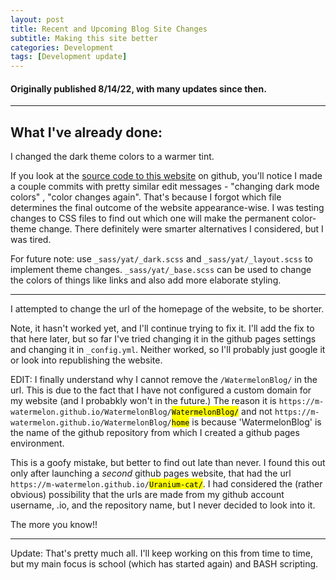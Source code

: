 ```yaml
---
layout: post
title: Recent and Upcoming Blog Site Changes
subtitle: Making this site better
categories: Development
tags: [Development update]
---
```

#### Originally published 8/14/22, with many updates since then.

---


## What I've already done:



I changed the dark theme colors to a warmer tint. 

If you look at the [source code to this website](https://github.com/M-watermelon/WatermelonBlog) on github, you'll notice I made a couple commits with pretty similar edit messages - "changing dark mode colors" , "color changes again". That's because I forgot which file determines the final outcome of the website appearance-wise. I was testing changes to CSS files to find out which one will make the permanent color-theme change. There definitely were smarter alternatives I considered, but I was tired. 

For future note: use `_sass/yat/_dark.scss` and `_sass/yat/_layout.scss` to implement theme changes. `_sass/yat/_base.scss` can be used to change the colors of things like links and also add more elaborate styling.

---

I attempted to change the url of the homepage of the website, to be shorter.

Note, it hasn't worked yet, and I'll continue trying to fix it. I'll add the fix to that here later, but so far I've tried changing it in the github pages settings and changing it in `_config.yml`. Neither worked, so I'll probably just google it or look into republishing the website. 

EDIT: I finally understand why I cannot remove the `/WatermelonBlog/` in the url. This is due to the fact that I have not configured a custom domain for my website (and I probabkly won't in the future.) The reason it is `https://m-watermelon.github.io/WatermelonBlog/`<mark>`WatermelonBlog/`</mark> and not `https://m-watermelon.github.io/WatermelonBlog/`<mark>`home`</mark> is because 'WatermelonBlog' is the name of the github repository from which I created a github pages environment.

This is a goofy mistake, but better to find out late than never. I found this out only after launching a *second* github pages website, that had the url `https://m-watermelon.github.io/`<mark>`Uranium-cat/`</mark>. I had considered the (rather obvious) possibility that the urls are made from my github account username, .io, and the repository name, but I never decided to look into it. 

The more you know!! 

---

Update: That's pretty much all. I'll keep working on this from time to time, but my main focus is school (which has started again) and BASH scripting.